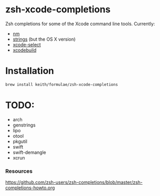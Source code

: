 # zsh-xcode-completions

Zsh completions for some of the Xcode command line tools. Currently:

- [nm](https://developer.apple.com/library/mac/documentation/Darwin/Reference/ManPages/man1/nm.1.html)
- [strings](http://linux.die.net/man/1/strings) (but the OS X version)
- [xcode-select](https://developer.apple.com/library/mac/documentation/Darwin/Reference/ManPages/man1/xcode-select.1.html)
- [xcodebuild](https://developer.apple.com/library/mac/documentation/Darwin/Reference/ManPages/man1/xcodebuild.1.html)

# Installation

```sh
brew install keith/formulae/zsh-xcode-completions
```

# TODO:

- arch
- genstrings
- lipo
- otool
- pkgutil
- swift
- swift-demangle
- xcrun

### Resources

<https://github.com/zsh-users/zsh-completions/blob/master/zsh-completions-howto.org>
